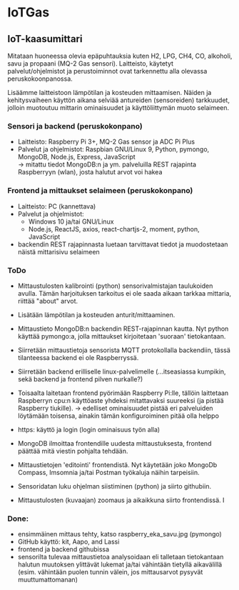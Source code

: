 # IoTGas
## IoT-kaasumittari 
Mitataan huoneessa olevia epäpuhtauksia kuten H2, LPG, CH4, CO, alkoholi, savu ja propaani (MQ-2 Gas sensori). Laitteisto,  käytetyt palvelut/ohjelmistot ja perustoiminnot ovat tarkennettu alla olevassa peruskokoonpanossa.

Lisäämme laitteistoon lämpötilan ja kosteuden mittaamisen. Näiden ja kehitysvaiheen käyttön aikana selviää antureiden (sensoreiden) tarkkuudet, jolloin muotoutuu mittarin ominaisuudet ja käyttöliittymän muoto selaimeen.    

### Sensori ja backend (peruskokonpano)
- Laitteisto: Raspberry Pi 3+, MQ-2 Gas sensor ja ADC Pi Plus
- Palvelut ja ohjelmistot: Raspbian GNU/Linux 9, Python, pymongo, MongoDB, Node.js, Express, JavaScript  
-> mitattu tiedot MongoDB:n ja ym. palveluilla REST rajapinta Raspberryyn (wlan), josta halutut arvot voi hakea  

### Frontend ja mittaukset selaimeen (peruskokonpano)
- Laitteisto: PC (kannettava)
- Palvelut ja ohjelmistot: 
  - Windows 10 ja/tai GNU/Linux
  - Node.js, ReactJS, axios, react-chartjs-2, moment, python, JavaScript 
- backendin REST rajapinnasta luetaan tarvittavat tiedot ja muodostetaan näistä mittarisivu selaimeen
 
### ToDo
- Mittaustulosten kalibrointi (python) sensorivalmistajan taulukoiden avulla. Tämän harjoituksen tarkoitus ei ole saada aikaan tarkkaa mittaria, riittää "about" arvot.  
- Lisätään lämpötilan ja kosteuden anturit/mittaaminen.  
- Mittaustieto MongoDB:n backendin REST-rajapinnan kautta. Nyt python käyttää pymongo:a, jolla mittaukset kirjoitetaan 'suoraan' tietokantaan. 
- Siirretään mittaustietoja sensorista MQTT protokollalla backendiin, tässä tilanteessa backend ei ole Raspberryssä. 
- Siirretään backend erilliselle linux-palvelimelle (...itseasiassa kumpikin, sekä backend ja frontend pilven nurkalle?)
- Toisaalta laitetaan frontend pyörimään Raspberry Pi:lle, tällöin laittetaan Raspberryn cpu:n käyttöaste yhdeksi mitattavaksi suureeksi (ja pistää Raspberry tiukille).
-> edelliset ominaisuudet pistää eri palveluiden löytämään toisensa, ainakin tämän konfiguroiminen pitää olla helppo  

- https: käyttö ja login (login ominaisuus työn alla)
- MongoDB ilmoittaa frontendille uudesta mittaustuksesta, frontend päättää mitä viestin pohjalta tehdään. 
- Mittaustietojen 'editointi' frontendistä.  Nyt käytetään joko MongoDb Compass, Imsomnia ja/tai Postman työkaluja näihin tarpeisiin. 
- Sensoridatan luku ohjelman siistiminen (python) ja siirto githubiin.  
- Mittaustulosten (kuvaajan) zoomaus ja aikaikkuna siirto frontendissä.  I


### Done: 
- ensimmäinen mittaus tehty, katso raspberry_eka_savu.jpg (pymongo)
- GitHub käyttö: kit, Aapo, and Lassi  
- frontend ja backend githubissa
- sensorilta tulevaa mittaustietoa analysoidaan eli talletaan tietokantaan halutun muutoksen ylittävät lukemat ja/tai vähintään tietyllä aikavälillä (esim. vähintään puolen tunnin välein, jos mittausarvot pysyvät muuttumattomanan)
